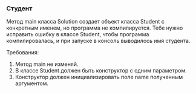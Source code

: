 
### Студент

Метод main класса Solution создает объект класса Student с конкретным именем, но программа не компилируется.
Тебе нужно исправить ошибку в классе Student, чтобы программа компилировалась, и при запуске в консоль выводилось имя студента.


Требования:
1.	Метод main не изменяй.
2.	В классе Student должен быть конструктор с одним параметром.
3.	Конструктор должен инициализировать поле name полученным аргументом.


